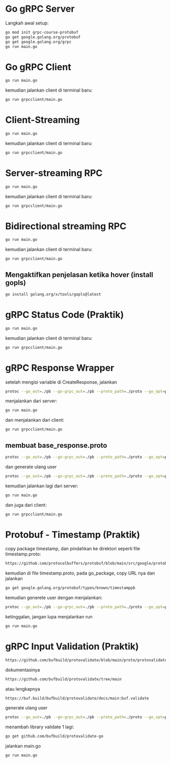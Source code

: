 # Go gRPC Server

Langkah awal setup:

```bash
go mod init grpc-course-protobuf
go get google.golang.org/protobuf
go get google.golang.org/grpc
go run main.go
```

# Go gRPC Client
```bash
go run main.go
```
kemudian jalankan client di terminal baru:
```bash
go run grpcclient/main.go
```

# Client-Streaming
```bash
go run main.go
```
kemudian jalankan client di terminal baru:
```bash
go run grpcclient/main.go
```

# Server-streaming RPC
```bash
go run main.go
```
kemudian jalankan client di terminal baru:
```bash
go run grpcclient/main.go
```

# Bidirectional streaming RPC
```bash
go run main.go
```
kemudian jalankan client di terminal baru:
```bash
go run grpcclient/main.go
```

## Mengaktifkan penjelasan ketika hover (install gopls)
```bash
go install golang.org/x/tools/gopls@latest
```

# gRPC Status Code (Praktik)
```bash
go run main.go
```
kemudian jalankan client di terminal baru:
```bash
go run grpcclient/main.go
```

# gRPC Response Wrapper
setelah mengisi variable di CreateResponse, jalankan
```bash
protoc --go_out=./pb --go-grpc_out=./pb --proto_path=./proto --go_opt=paths=source_relative --go-grpc_opt=paths=source_relative user/user.proto     
```
menjalankan dari server:
```bash
go run main.go
```

dan menjalankan dari client:
```bash
go run grpcclient/main.go
```

## membuat base_response.proto
```bash
protoc --go_out=./pb --go-grpc_out=./pb --proto_path=./proto --go_opt=paths=source_relative --go-grpc_opt=paths=source_relative common/base_response.proto     
```
dan generate ulang user
```bash
protoc --go_out=./pb --go-grpc_out=./pb --proto_path=./proto --go_opt=paths=source_relative --go-grpc_opt=paths=source_relative user/user.proto     
```

kemudian jalankan lagi dari server:
```bash
go run main.go
```

dan juga dari client:
```bash
go run grpcclient/main.go
```

# Protobuf - Timestamp (Praktik)
copy package timestamp, dan pindahkan ke direktori seperti file timestamp.proto:

```bash
https://github.com/protocolbuffers/protobuf/blob/main/src/google/protobuf/timestamp.proto

```

kemudian di file timestamp.proto, pada go_package, copy URL nya dan jalankan
```bash
go get google.golang.org/protobuf/types/known/timestamppb
```

kemudian generete user dengan menjalankan:
```bash
protoc --go_out=./pb --go-grpc_out=./pb --proto_path=./proto --go_opt=paths=source_relative --go-grpc_opt=paths=source_relative user/user.proto     
```
ketinggalan, jangan lupa menjalankan run
```bash
go run main.go
```

# gRPC Input Validation (Praktik)
```bash
https://github.com/bufbuild/protovalidate/blob/main/proto/protovalidate/buf/validate/validate.proto

```
dokumentasinya
```bash
https://github.com/bufbuild/protovalidate/tree/main

```
atau lengkapnya
```bash
https://buf.build/bufbuild/protovalidate/docs/main:buf.validate

```
generate ulang user
```bash
protoc --go_out=./pb --go-grpc_out=./pb --proto_path=./proto --go_opt=paths=source_relative --go-grpc_opt=paths=source_relative user/user.proto
```

menambah library validate 1 lagi:
```bash
go get github.com/bufbuild/protovalidate-go

```
jalankan main.go 
```bash
go run main.go
```
